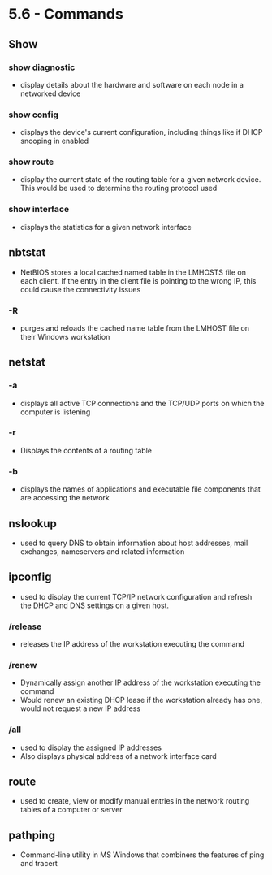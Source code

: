 # 5.6 - Commands
## Show
### show diagnostic
- display details about the hardware and software on each node in a networked device
### show config
- displays the device's current configuration, including things like if DHCP snooping in enabled
### show route
- display the current state of the routing table for a given network device. This would be used to determine the routing protocol used
### show interface
- displays the statistics for a given network interface
## nbtstat
- NetBIOS stores a local cached named table in the LMHOSTS file on each client. If the entry in the client file is pointing to the wrong IP, this could cause the connectivity issues
### -R
- purges and reloads the cached name table from the LMHOST file on their Windows workstation

## netstat
### -a
- displays all active TCP connections and the TCP/UDP ports on which the computer is listening
### -r
- Displays the contents of a routing table
### -b
- displays the names of applications and executable file components that are accessing the network
## nslookup
- used to query DNS to obtain information about host addresses, mail exchanges, nameservers and related information
## ipconfig
- used to display the current TCP/IP network configuration and refresh the DHCP and DNS settings on a given host.
### /release
- releases the IP address of the workstation executing the command
### /renew
- Dynamically assign another IP address of the workstation executing the command
- Would renew an existing DHCP lease if the workstation already has one, would not request a new IP address
### /all
- used to display the assigned IP addresses
- Also displays physical address of a network interface card
## route
- used to create, view or modify manual entries in the network routing tables of a computer or server
## pathping
- Command-line utility in MS Windows that combiners the features of ping and tracert
